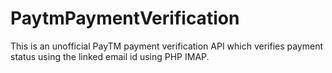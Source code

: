 # PaytmPaymentVerification
This is an unofficial PayTM payment verification API which verifies payment status using the linked email id using PHP IMAP.
